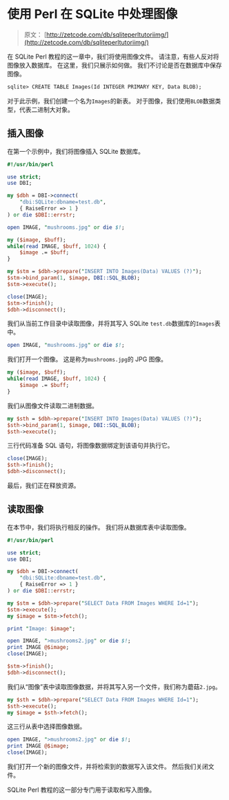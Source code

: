 # 使用 Perl 在 SQLite 中处理图像

> 原文： [http://zetcode.com/db/sqliteperltutoriimg/](http://zetcode.com/db/sqliteperltutoriimg/)

在 SQLite Perl 教程的这一章中，我们将使用图像文件。 请注意，有些人反对将图像放入数据库。 在这里，我们只展示如何做。 我们不讨论是否在数据库中保存图像。

```perl
sqlite> CREATE TABLE Images(Id INTEGER PRIMARY KEY, Data BLOB);

```

对于此示例，我们创建一个名为`Images`的新表。 对于图像，我们使用`BLOB`数据类型，代表二进制大对象。

## 插入图像

在第一个示例中，我们将图像插入 SQLite 数据库。

```perl
#!/usr/bin/perl

use strict;
use DBI;

my $dbh = DBI->connect(          
    "dbi:SQLite:dbname=test.db",                         
    { RaiseError => 1 }
) or die $DBI::errstr;

open IMAGE, "mushrooms.jpg" or die $!;

my ($image, $buff);
while(read IMAGE, $buff, 1024) {
    $image .= $buff;
}

my $stm = $dbh->prepare("INSERT INTO Images(Data) VALUES (?)");
$stm->bind_param(1, $image, DBI::SQL_BLOB);
$stm->execute();

close(IMAGE);
$stm->finish();
$dbh->disconnect();

```

我们从当前工作目录中读取图像，并将其写入 SQLite `test.db`数据库的`Images`表中。

```perl
open IMAGE, "mushrooms.jpg" or die $!;

```

我们打开一个图像。 这是称为`mushrooms.jpg`的 JPG 图像。

```perl
my ($image, $buff);
while(read IMAGE, $buff, 1024) {
    $image .= $buff;
}

```

我们从图像文件读取二进制数据。

```perl
my $sth = $dbh->prepare("INSERT INTO Images(Data) VALUES (?)");
$sth->bind_param(1, $image, DBI::SQL_BLOB);
$sth->execute();

```

三行代码准备 SQL 语句，将图像数据绑定到该语句并执行它。

```perl
close(IMAGE);
$sth->finish();
$dbh->disconnect();

```

最后，我们正在释放资源。

## 读取图像

在本节中，我们将执行相反的操作。 我们将从数据库表中读取图像。

```perl
#!/usr/bin/perl

use strict;
use DBI;

my $dbh = DBI->connect(          
    "dbi:SQLite:dbname=test.db",                    
    { RaiseError => 1 }
) or die $DBI::errstr;

my $stm = $dbh->prepare("SELECT Data FROM Images WHERE Id=1");
$stm->execute();
my $image = $stm->fetch();

print "Image: $image";

open IMAGE, ">mushrooms2.jpg" or die $!;
print IMAGE @$image;
close(IMAGE);

$stm->finish();
$dbh->disconnect();

```

我们从“图像”表中读取图像数据，并将其写入另一个文件，我们称为蘑菇`2.jpg`。

```perl
my $sth = $dbh->prepare("SELECT Data FROM Images WHERE Id=1");
$sth->execute();
my $image = $sth->fetch();

```

这三行从表中选择图像数据。

```perl
open IMAGE, ">mushrooms2.jpg" or die $!;
print IMAGE @$image;
close(IMAGE);

```

我们打开一个新的图像文件，并将检索到的数据写入该文件。 然后我们关闭文件。

SQLite Perl 教程的这一部分专门用于读取和写入图像。